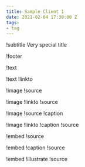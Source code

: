 ```yaml
---
title: Sample Client 1
date: 2021-02-04 17:30:00 Z
tags:
- tag
---
```


!subtitle Very special title

!footer  

!text   

!text
!linkto

!image
!source

!image
!linkto
!source

!image
!source
!caption

!image
!linkto
!caption
!source

!embed
!source

!embed
!caption
!source

!embed
!illustrate
!source